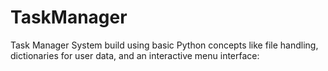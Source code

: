 # TaskManager
Task Manager System build using basic Python concepts like file handling, dictionaries for user data, and an interactive menu interface:
